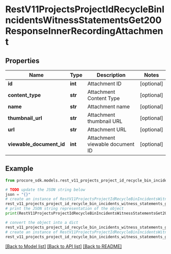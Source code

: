 # RestV11ProjectsProjectIdRecycleBinIncidentsWitnessStatementsGet200ResponseInnerRecordingAttachment


## Properties

Name | Type | Description | Notes
------------ | ------------- | ------------- | -------------
**id** | **int** | Attachment ID | [optional] 
**content_type** | **str** | Attachment Content Type | [optional] 
**name** | **str** | Attachment name | [optional] 
**thumbnail_url** | **str** | Attachment thumbnail URL | [optional] 
**url** | **str** | Attachment URL | [optional] 
**viewable_document_id** | **int** | Attachment viewable document ID | [optional] 

## Example

```python
from procore_sdk.models.rest_v11_projects_project_id_recycle_bin_incidents_witness_statements_get200_response_inner_recording_attachment import RestV11ProjectsProjectIdRecycleBinIncidentsWitnessStatementsGet200ResponseInnerRecordingAttachment

# TODO update the JSON string below
json = "{}"
# create an instance of RestV11ProjectsProjectIdRecycleBinIncidentsWitnessStatementsGet200ResponseInnerRecordingAttachment from a JSON string
rest_v11_projects_project_id_recycle_bin_incidents_witness_statements_get200_response_inner_recording_attachment_instance = RestV11ProjectsProjectIdRecycleBinIncidentsWitnessStatementsGet200ResponseInnerRecordingAttachment.from_json(json)
# print the JSON string representation of the object
print(RestV11ProjectsProjectIdRecycleBinIncidentsWitnessStatementsGet200ResponseInnerRecordingAttachment.to_json())

# convert the object into a dict
rest_v11_projects_project_id_recycle_bin_incidents_witness_statements_get200_response_inner_recording_attachment_dict = rest_v11_projects_project_id_recycle_bin_incidents_witness_statements_get200_response_inner_recording_attachment_instance.to_dict()
# create an instance of RestV11ProjectsProjectIdRecycleBinIncidentsWitnessStatementsGet200ResponseInnerRecordingAttachment from a dict
rest_v11_projects_project_id_recycle_bin_incidents_witness_statements_get200_response_inner_recording_attachment_from_dict = RestV11ProjectsProjectIdRecycleBinIncidentsWitnessStatementsGet200ResponseInnerRecordingAttachment.from_dict(rest_v11_projects_project_id_recycle_bin_incidents_witness_statements_get200_response_inner_recording_attachment_dict)
```
[[Back to Model list]](../README.md#documentation-for-models) [[Back to API list]](../README.md#documentation-for-api-endpoints) [[Back to README]](../README.md)


